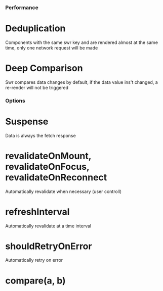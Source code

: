 ### Performance 

# Deduplication 

Components with the same swr key and are rendered almost at the same time, only one network request will be made  

# Deep Comparison 

Swr compares data changes by default, if the data value ins't changed, a re-render will not be triggered

### Options 

# Suspense 

Data is always the fetch response

# revalidateOnMount, revalidateOnFocus, revalidateOnReconnect

Automatically revalidate when necessary (user controll)

# refreshInterval 

Automatically revalidate at a time interval

# shouldRetryOnError 

Automatically retry on error 

# compare(a, b)